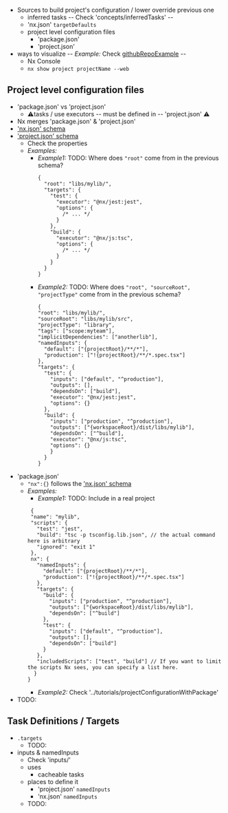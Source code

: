 * Sources to build project's configuration / lower override previous one
  * inferred tasks -- Check 'concepts/inferredTasks' --
  * 'nx.json' `targetDefaults`
  * project level configuration files
    * 'package.json'
    * 'project.json'
* ways to visualize  -- _Example:_ Check [githubRepoExample](https://github.com/nrwl/nx-examples) -- 
  * Nx Console
  * `nx show project projectName --web`

## Project level configuration files
* 'package.json' vs 'project.json'
  * ⚠️tasks / use executors  -- must be defined in -- 'project.json' ⚠️
* Nx merges 'package.json' & 'project.json'
* ['nx.json' schema](https://github.com/nrwl/nx/blob/master/packages/nx/schemas/nx-schema.json)
* ['project.json' schema](https://github.com/nrwl/nx/blob/master/packages/nx/schemas/project-schema.json)
  * Check the properties
  * _Examples:_
    * _Example1:_ TODO: Where does `"root"` come from in the previous schema?
      ```
      {
        "root": "libs/mylib/",
        "targets": {
          "test": {
            "executor": "@nx/jest:jest",
            "options": {
              /* ... */
            }
          },
          "build": {
            "executor": "@nx/js:tsc",
            "options": {
              /* ... */
            } 
          }
        }
      }
      ```
    * _Example2:_ TODO: Where does `"root", "sourceRoot", "projectType"` come from in the previous schema?
      ```
      {
      "root": "libs/mylib/",
      "sourceRoot": "libs/mylib/src",
      "projectType": "library",
      "tags": ["scope:myteam"],
      "implicitDependencies": ["anotherlib"],
      "namedInputs": {
        "default": ["{projectRoot}/**/*"],
        "production": ["!{projectRoot}/**/*.spec.tsx"]
      },
      "targets": {
        "test": {
          "inputs": ["default", "^production"],
          "outputs": [],
          "dependsOn": ["build"],
          "executor": "@nx/jest:jest",
          "options": {}
        },
        "build": {
          "inputs": ["production", "^production"],
          "outputs": ["{workspaceRoot}/dist/libs/mylib"],
          "dependsOn": ["^build"],
          "executor": "@nx/js:tsc",
          "options": {}
          }
        }
      }
      ```
* 'package.json'
  * `"nx":{}` follows the ['nx.json' schema](https://github.com/nrwl/nx/blob/master/packages/nx/schemas/nx-schema.json)
  * _Examples:_
    * _Example1:_ TODO: Include in a real project
     ```
      {
      "name": "mylib",
      "scripts": {
        "test": "jest",
        "build": "tsc -p tsconfig.lib.json", // the actual command here is arbitrary
        "ignored": "exit 1"
      },
      nx": {
        "namedInputs": {
          "default": ["{projectRoot}/**/*"],
          "production": ["!{projectRoot}/**/*.spec.tsx"]
        },
        "targets": {
          "build": {
            "inputs": ["production", "^production"],
            "outputs": ["{workspaceRoot}/dist/libs/mylib"],
            "dependsOn": ["^build"]
          },
          "test": {
            "inputs": ["default", "^production"],
            "outputs": [],
            "dependsOn": ["build"]
          }
        },
        "includedScripts": ["test", "build"] // If you want to limit the scripts Nx sees, you can specify a list here.
       }
     }
    ```
    * _Example2:_ Check '../tutorials/projectConfigurationWithPackage'
* TODO:

## Task Definitions / Targets
* `.targets`
  * TODO:
* inputs & namedInputs
  * Check 'inputs/'
  * uses
    * cacheable tasks
  * places to define it
    * 'project.json' `namedInputs`
    * 'nx.json' `namedInputs`
  * TODO:
